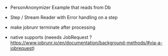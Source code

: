- PersonAnonymizer Example that reads from Db
- Step / Stream Reader with Error handling on a step                                                     

- make jobrunr terminate after processing
- native supports (neeeds JobRequest ? https://www.jobrunr.io/en/documentation/background-methods/#via-a-jobrequest)